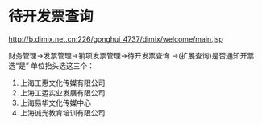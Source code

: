 # 待开发票查询

http://b.dimix.net.cn:226/gonghui_4737/dimix/welcome/main.jsp

财务管理->发票管理->销项发票管理->待开发票查询
->(扩展查询)是否通知开票选“是”
单位抬头选这三个：

1. 上海工惠文化传媒有限公司
2. 上海工运实业发展有限公司
3. 上海易华文化传媒中心
4. 上海诚光教育培训有限公司